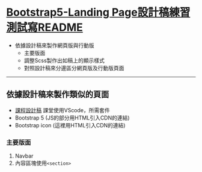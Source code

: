 # [Bootstrap5-Landing Page設計稿練習 測試寫README](https://git.fangfang99.tk/BS5-LandingPage/)

* 依據設計稿來製作網頁版與行動版
  * 主要版面
  * 調整Scss製作出如稿上的顯示樣式
  * 對照設計稿來分邊區分網頁版及行動版頁面
   
---
## 依據設計稿來製作類似的頁面
* [課程設計稿](https://hexschool.github.io/bootstrap5-homework/index.html)
課堂使用VScode，所需套件
* Bootstrap 5 (JS的部分用HTML引入CDN的連結)
* Bootstrap icon (這裡用HTML引入CDN的連結)

### 主要版面
1. Navbar
2. 內容區塊使用`<section>`
